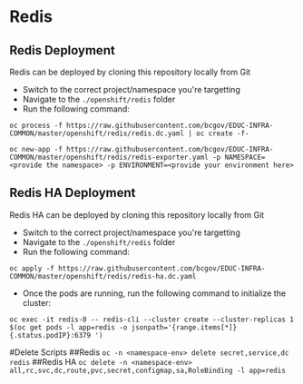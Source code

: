 # Redis 

## Redis Deployment
Redis can be deployed by cloning this repository locally from Git
* Switch to the correct project/namespace you're targetting
* Navigate to the `./openshift/redis` folder
* Run the following command:

```
oc process -f https://raw.githubusercontent.com/bcgov/EDUC-INFRA-COMMON/master/openshift/redis/redis.dc.yaml | oc create -f-
```


```
oc new-app -f https://raw.githubusercontent.com/bcgov/EDUC-INFRA-COMMON/master/openshift/redis/redis-exporter.yaml -p NAMESPACE=<provide the namespace> -p ENVIRONMENT=<provide your environment here>
```

## Redis HA Deployment
Redis HA can be deployed by cloning this repository locally from Git
* Switch to the correct project/namespace you're targetting
* Navigate to the `./openshift/redis` folder
* Run the following command:

```
oc apply -f https://raw.githubusercontent.com/bcgov/EDUC-INFRA-COMMON/master/openshift/redis/redis-ha.dc.yaml
```
* Once the pods are running, run the following command to initialize the cluster:

```
oc exec -it redis-0 -- redis-cli --cluster create --cluster-replicas 1 $(oc get pods -l app=redis -o jsonpath='{range.items[*]}{.status.podIP}:6379 ')
```

#Delete Scripts
##Redis
`oc -n <namespace-env> delete secret,service,dc redis`
##Redis HA
`oc delete -n <namespace-env> all,rc,svc,dc,route,pvc,secret,configmap,sa,RoleBinding -l app=redis`

